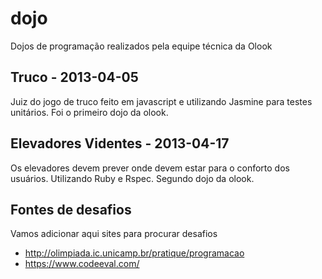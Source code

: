 dojo
====

Dojos de programação realizados pela equipe técnica da Olook

Truco - 2013-04-05
-----
Juiz do jogo de truco feito em javascript e utilizando Jasmine para testes unitários. Foi o primeiro dojo da olook.

Elevadores Videntes - 2013-04-17
--------------------------------
Os elevadores devem prever onde devem estar para o conforto dos usuários. Utilizando Ruby e Rspec. Segundo dojo da olook.

Fontes de desafios
------------------
Vamos adicionar aqui sites para procurar desafios

* http://olimpiada.ic.unicamp.br/pratique/programacao
* https://www.codeeval.com/
